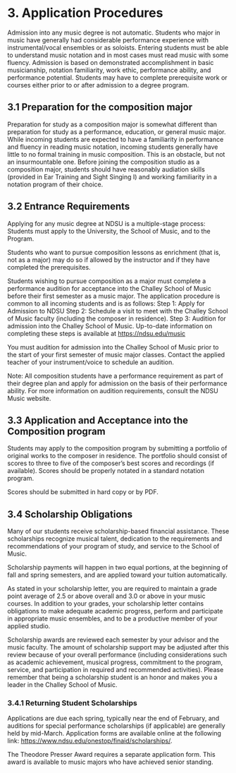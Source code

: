 # 3. Application Procedures

Admission into any music degree is not automatic. Students who major in music have generally had considerable performance experience with instrumental/vocal ensembles or as soloists. Entering students must be able to understand music notation and in most cases must read music with some fluency. Admission is based on demonstrated accomplishment in basic musicianship, notation familiarity, work ethic, performance ability, and performance potential. Students may have to complete prerequisite work or courses either prior to or after admission to a degree program.

## 3.1 Preparation for the composition major

Preparation for study as a composition major is somewhat different than preparation for study as a performance, education, or general music major. While incoming students are expected to have a familiarity in performance and fluency in reading music notation, incoming students generally have little to no formal training in music composition. This is an obstacle, but not an insurmountable one. Before joining the composition studio as a composition major, students should have reasonably audiation skills (provided in Ear Training and Sight Singing I) and working familiarity in a notation program of their choice. 

## 3.2 Entrance Requirements

Applying for any music degree at NDSU is a multiple-stage process: Students must apply to the University, the School of Music, and to the Program.

Students who want to pursue composition lessons as enrichment (that is, not as a major) may do so if allowed by the instructor and if they have completed the prerequisites. 

Students wishing to pursue composition as a major must complete a performance audition for acceptance into the Challey School of Music before their first semester as a music major. The application procedure is common to all incoming students and is as follows:
Step 1: Apply for Admission to NDSU
Step 2: Schedule a visit to meet with the Challey School of Music faculty (including the composer in residence).
Step 3: Audition for admission into the Challey School of Music.
Up-to-date information on completing these steps is available at https://ndsu.edu/music 

You must audition for admission into the Challey School of Music prior to the start of your first semester of music major classes. Contact the applied teacher of your instrument/voice to schedule an audition.

Note: All composition students have a performance requirement as part of their degree plan and apply for admission on the basis of their performance ability. For more information on audition requirements, consult the NDSU Music website.

## 3.3 Application and Acceptance into the Composition program

Students may apply to the composition program by submitting a portfolio of original works to the composer in residence. The portfolio should consist of scores to three to five of the composer’s best scores and recordings (if available). Scores should be properly notated in a standard notation program. 

Scores should be submitted in hard copy or by PDF.

## 3.4 Scholarship Obligations

Many of our students receive scholarship-based financial assistance. These scholarships recognize musical talent, dedication to the requirements and recommendations of your program of study, and service to the School of Music.

Scholarship payments will happen in two equal portions, at the beginning of fall and spring semesters, and are applied toward your tuition automatically.

As stated in your scholarship letter, you are required to maintain a grade point average of 2.5 or above overall and 3.0 or above in your music courses. In addition to your grades, your scholarship letter contains obligations to make adequate academic progress, perform and participate in appropriate music ensembles, and to be a productive member of your applied studio.

Scholarship awards are reviewed each semester by your advisor and the music faculty. The amount of scholarship support may be adjusted after this review because of your overall performance (including considerations such as academic achievement, musical progress, commitment to the program, service, and participation in required and recommended activities). Please remember that being a scholarship student is an honor and makes you a leader in the Challey School of Music.

### 3.4.1 Returning Student Scholarships 

Applications are due each spring, typically near the end of February, and auditions for special performance scholarships (if applicable) are generally held by mid-March. Application forms are available online at the following link: https://www.ndsu.edu/onestop/finaid/scholarships/. 

The Theodore Presser Award requires a separate application form. This award is available to music majors who have achieved senior standing.
